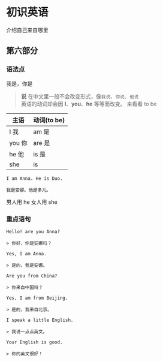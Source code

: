 # 初识英语

介绍自己来自哪里

## 第六部分

### 语法点

我是，你是

> **说** 在中文里一般不会改变形式，像`我说`、`你说`、`他说`  
> 英语的动词却会因 **I**、**you**、**he** 等等而改变。
> 来看看 to be

| 主语   | 动词(to be) |
| ------ | ----------- |
| I 我   | am 是       |
| you 你 | are 是      |
| he 他  | is 是       |
| she    | is          |

```text
I am Anna. He is Duo.

我是安娜。他是多儿。
```

男人用 he
女人用 she

### 重点语句

```text
Hello! are you Anna?

> 你好，你是安娜吗？
```

```text
Yes, I am Anna.

> 是的，我是安娜。
```

```text
Are you from China?

> 你来自中国吗？
```

```text
Yes, I am from Beijing.

> 是的，我来自北京。
```

```text
I speak a little English.

> 我说一点点英文。
```

```text
Your English is good.

> 你的英文很好！
```
